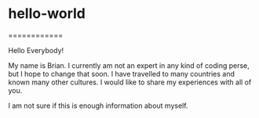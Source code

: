 # hello-world
============

Hello Everybody!

My name is Brian. I currently am not an expert in any kind of coding perse, but I hope to change that soon.
I have travelled to many countries and known many other cultures. I would like to share my experiences with all of you.

I am not sure if this is enough information about myself.
